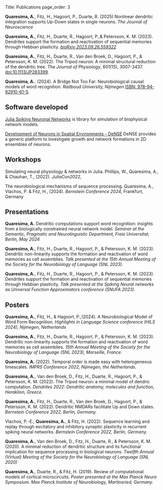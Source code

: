 Title: Publications 
page_order: 3

**Quaresima, A.**, Fitz, H., Hagoort, P., Duarte, R. (2025)
Nonlinear dendritic integration supports Up-Down states in single neurons. _The Journal of Neuroscience_

**Quaresima, A.**, Fitz, H., Duarte, R., Hagoort, P.,& Petersson, K. M. (2023). 
Dendrites support the formation and reactivation of sequential memories through Hebbian plasticity. [_bioRxiv 2023.09.26.559322_](https://doi.org/10.1101/2023.09.26.559322)

**Quaresima, A.**, Fitz, H., Duarte, R., Van den Broek, D., Hagoort, P.,
& Petersson, K. M. (2022). The Tripod neuron: A minimal structural
reduction of the dendritic tree. _The Journal of Physiology_, 601(15),
3007-3437. [doi:10.1113/JP283399](https://doi.org/doi:10.1113/JP283399).


**Quaresima, A.**. (2024). A Bridge Not Too Far: Neurobiological causal models of word recognition. _Radboud University, Nijmegen_ [ISBN: 978-94-92910-61-5](https://repository.ubn.ru.nl/handle/2066/307904). 

## Software developed

[Julia Spiking Neuronal Networks](https://github.com/JuliaSNN/SpikingNeuralNetworks.jl) is library for simulation of biophysical network models.

[Development of Neurons in Spatial Environments - DeNSE](https://github.com/SENeC-Initiative/DeNSE) DeNSE provides a generic platform to investigate growth and network formations in 2D ensembles of neurons. 


## Workshops

Simulating neural physiology & networks in Julia. 
Phillips, W., Quaresima, A., & Chauhan, T., (2022). _JuliaCon2022_, 

The neurobiological mechanisms of sequence processing.
Quaresima, A., Vlachos, P. & Fitz, H., (2024). _Bernstein Conference 2024_, Frankfurt, Germany


## Presentations

**Quaresima, A.**
Dendritic computations support word recognition: insights from a biologically constrained neural network model.
_Seminar at the Semantic, Pragmatic and Neurolinguistic Department, Freie Universitat, Berlin, May 2024_

**Quaresima, A.**, Fitz, H., Duarte, R., Hagoort, P., & Petersson, K. M.
(2023). Dendritic non-linearity supports the formation and reactivation
of word memories as cell assemblies. _Talk presented at the 15th Annual Meeting of the Society for the Neurobiology of Language (SNL 2023)._

**Quaresima, A.**, Fitz, H., Duarte, R., Hagoort, P., & Petersson, K. M.
(2023). Dendrites support the formation and reactivation of sequential
memories through Hebbian plasticity. _Talk presented at the Spiking Neural networks as Universal Function Approximators conference (SNUFA 2023)._

## Posters
**Quaresima, A.**, Fitz, H., & Hagoort, P.,(2024). A Neurobiological Model of Word Form Recognition. _Highlights in Language Science conference (HILS 2024), Nijmegen, Netherlands_

**Quaresima, A.**, Fitz, H., Duarte, R., Hagoort, P., & Petersson, K. M.
(2023). Dendritic non-linearity supports the formation and reactivation
of word memories as cell assemblies. _15th Annual Meeting of the Society for the Neurobiology of Language (SNL 2023), Marseille, France._

**Quaresima, A.** (2022). Temporal order is made easy with heterogeneous
timescales. _IMPRS Conference 2022, Nijmegen, the Netherlands._

**Quaresima, A.**, Van den Broek, D., Fitz, H., Duarte, R., Hagoort, P.,
& Petersson, K. M. (2022). The Tripod neuron: a minimal model of dendric
computation. _Dendrites 2022: Dendritic anatomy, molecules and function, Heraklion, Greece._

**Quaresima, A.**, Fitz, H., Duarte, R., Van den Broek, D., Hagoort, P.,
& Petersson, K. M. (2022). Dendritic NMDARs facilitate Up and Down
states. _Bernstein Conference 2022, Berlin, Germany._

Vlachos, P.-E., **Quaresima, A.**, & Fitz, H. (2022). Sequence learning
and replay through excitatory and inhibitory synaptic plasticity in
recurrent spiking neural networks. _Bernstein Conference 2022, Berlin, Germany._

**Quaresima, A.**, Van den Broek, D., Fitz, H., Duarte, R., & Petersson,
K. M. (2020). A minimal reduction of dendritic structure and its
functional implication for sequence processing in biological neurons.
_Twelfth Annual (Virtual) Meeting of the Society for the Neurobiology of Language (SNL 2020)_

**Quaresima, A.**, Duarte, R., & Fitz, H. (2019). Review of
computational models of cortical microcircuits. *Poster presented at the
Max Planck Neuro Symposium. Max Planck Institute of Neurobiology,
Martinsried, Germany.*
